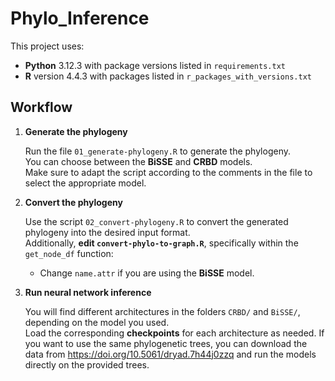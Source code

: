 # Phylo_Inference

This project uses:
- **Python** 3.12.3 with package versions listed in `requirements.txt`
- **R** version 4.4.3 with packages listed in `r_packages_with_versions.txt`

## Workflow

1. **Generate the phylogeny**

   Run the file `01_generate-phylogeny.R` to generate the phylogeny.  
   You can choose between the **BiSSE** and **CRBD** models.  
   Make sure to adapt the script according to the comments in the file to select the appropriate model.

2. **Convert the phylogeny**

   Use the script `02_convert-phylogeny.R` to convert the generated phylogeny into the desired input format.  
   Additionally, **edit `convert-phylo-to-graph.R`**, specifically within the `get_node_df` function:
   - Change `name.attr` if you are using the **BiSSE** model.

3. **Run neural network inference**

   You will find different architectures in the folders `CRBD/` and `BiSSE/`, depending on the model you used.  
   Load the corresponding **checkpoints** for each architecture as needed.
   If you want to use the same phylogenetic trees, you can download the data from https://doi.org/10.5061/dryad.7h44j0zzq and run the models directly on the provided trees.

